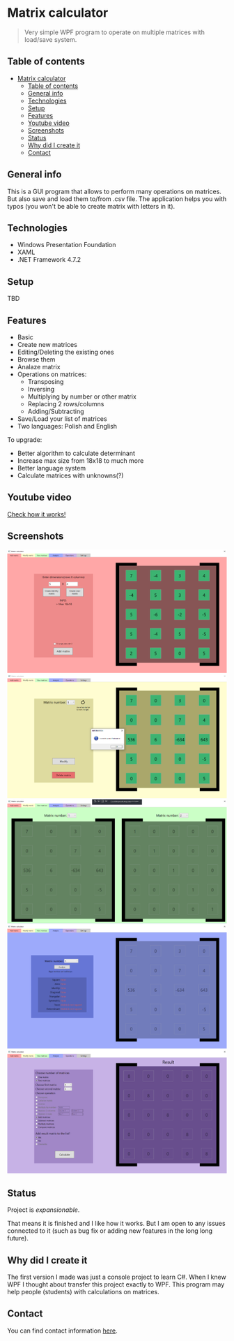 # Matrix calculator

> Very simple WPF program to operate on multiple matrices with load/save system.

## Table of contents

- [Matrix calculator](#matrix-calculator)
  - [Table of contents](#table-of-contents)
  - [General info](#general-info)
  - [Technologies](#technologies)
  - [Setup](#setup)
  - [Features](#features)
  - [Youtube video](#youtube-video)
  - [Screenshots](#screenshots)
  - [Status](#status)
  - [Why did I create it](#why-did-i-create-it)
  - [Contact](#contact)

## General info

This is a GUI program that allows to perform many operations on matrices. But also save and load them to/from .csv file. The application helps you with typos (you won't be able to create matrix with letters in it).

## Technologies

* Windows Presentation Foundation
* XAML
* .NET Framework 4.7.2

## Setup

TBD

## Features

* Basic
* Create new matrices
* Editing/Deleting the existing ones
* Browse them
* Analaze matrix
* Operations on matrices:
  * Transposing
  * Inversing
  * Multiplying by number or other matrix
  * Replacing 2 rows/columns
  * Adding/Subtracting
* Save/Load your list of matrices
* Two languages: Polish and English

To upgrade:

* Better algorithm to calculate determinant
* Increase max size from 18x18 to much more
* Better language system
* Calculate matrices with unknowns(?)

## Youtube video

[Check how it works!](https://www.youtube.com/watch?v=MHhdeUPdQII)

## Screenshots

![Adding matrix](./ReadMeIMG/AddMatrix.png)
![Editing matrix](./ReadMeIMG/EditMatrix.png)
![Viewing matrix](./ReadMeIMG/ViewMatrices.png)
![Analysing matrix](./ReadMeIMG/AnalysisMatrix.png)
![Operating matrix](./ReadMeIMG/OperationsMatrix.png)

## Status

Project is _expansionable_.

That means it is finished and I like how it works. But I am open to any issues connected to it (such as bug fix or adding new features in the long long future).

## Why did I create it

The first version I made was just a console project to learn C#. When I knew WPF I thought about transfer this project exactly to WPF. This program may help people (students) with calculations on matrices.

## Contact

You can find contact information [here](https://jacek-jendrzejewski.azurewebsites.net/Contact).
